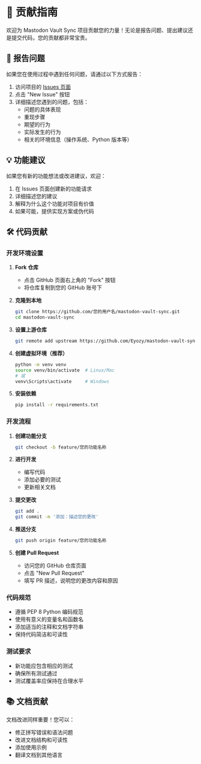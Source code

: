 # 🤝 贡献指南

欢迎为 Mastodon Vault Sync 项目贡献您的力量！无论是报告问题、提出建议还是提交代码，您的贡献都非常宝贵。

## 🐛 报告问题

如果您在使用过程中遇到任何问题，请通过以下方式报告：

1.  访问项目的 [Issues 页面](https://github.com/Eyozy/mastodon-vault-sync/issues)
2.  点击 "New Issue" 按钮
3.  详细描述您遇到的问题，包括：
    - 问题的具体表现
    - 重现步骤
    - 期望的行为
    - 实际发生的行为
    - 相关的环境信息（操作系统、Python 版本等）

## 💡 功能建议

如果您有新的功能想法或改进建议，欢迎：

1.  在 Issues 页面创建新的功能请求
2.  详细描述您的建议
3.  解释为什么这个功能对项目有价值
4.  如果可能，提供实现方案或伪代码

## 🛠️ 代码贡献

### 开发环境设置

1.  **Fork 仓库**
    - 点击 GitHub 页面右上角的 "Fork" 按钮
    - 将仓库复制到您的 GitHub 账号下

2.  **克隆到本地**
    ```bash
    git clone https://github.com/您的用户名/mastodon-vault-sync.git
    cd mastodon-vault-sync
    ```

3.  **设置上游仓库**
    ```bash
    git remote add upstream https://github.com/Eyozy/mastodon-vault-sync.git
    ```

4.  **创建虚拟环境（推荐）**
    ```bash
    python -m venv venv
    source venv/bin/activate  # Linux/Mac
    # 或
    venv\Scripts\activate     # Windows
    ```

5.  **安装依赖**
    ```bash
    pip install -r requirements.txt
    ```

### 开发流程

1.  **创建功能分支**
    ```bash
    git checkout -b feature/您的功能名称
    ```

2.  **进行开发**
    - 编写代码
    - 添加必要的测试
    - 更新相关文档

3.  **提交更改**
    ```bash
    git add .
    git commit -m '添加：描述您的更改'
    ```

4.  **推送分支**
    ```bash
    git push origin feature/您的功能名称
    ```

5.  **创建 Pull Request**
    - 访问您的 GitHub 仓库页面
    - 点击 "New Pull Request"
    - 填写 PR 描述，说明您的更改内容和原因

### 代码规范

- 遵循 PEP 8 Python 编码规范
- 使用有意义的变量名和函数名
- 添加适当的注释和文档字符串
- 保持代码简洁和可读性

### 测试要求

- 新功能应包含相应的测试
- 确保所有测试通过
- 测试覆盖率应保持在合理水平

## 📚 文档贡献

文档改进同样重要！您可以：

- 修正拼写错误和语法问题
- 改进文档结构和可读性
- 添加使用示例
- 翻译文档到其他语言
